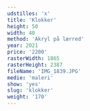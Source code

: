 ```yaml
---
udstilles: 'x'
title: 'Klokker'
height: 50
width: 40
method: 'Akryl på lærred'
year: 2021
price: '2200'
rasterWidth: 1865
rasterHeight: 2387
fileName: 'IMG_1839.JPG'
medie: 'maleri'
show: 'yes'
slug: 'klokker'
weight: '170'
---
```

